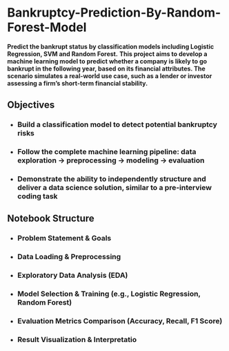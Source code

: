 # Bankruptcy-Prediction-By-Random-Forest-Model
**Predict the bankrupt status by classification models including Logistic Regression, SVM and Random Forest.**
**This project aims to develop a machine learning model to predict whether a company is likely to go bankrupt in the following year, based on its financial attributes. The scenario simulates a real-world use case, such as a lender or investor assessing a firm’s short-term financial stability.**
## Objectives
- ### Build a classification model to detect potential bankruptcy risks

- ### Follow the complete machine learning pipeline: data exploration → preprocessing → modeling → evaluation

- ### Demonstrate the ability to independently structure and deliver a data science solution, similar to a pre-interview coding task
## Notebook Structure
- ### Problem Statement & Goals

- ### Data Loading & Preprocessing

- ### Exploratory Data Analysis (EDA)

- ### Model Selection & Training (e.g., Logistic Regression, Random Forest)

- ### Evaluation Metrics Comparison (Accuracy, Recall, F1 Score)

- ### Result Visualization & Interpretatio
